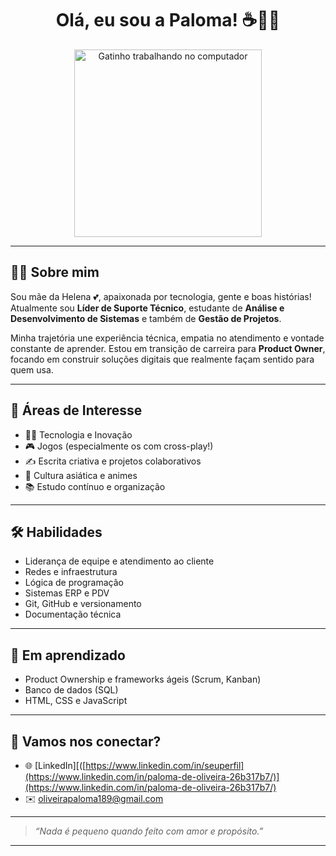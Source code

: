 <h1 align="center">Olá, eu sou a Paloma! ☕👩‍💻</h1>

<p align="center">
  <img src="[https://giphy.com/gifs/studiocwf-cat-ciri-whitecat-FR61sPFtyp5MnifIN0]" width="300" alt="Gatinho trabalhando no computador">
</p>




---

## 👩‍💼 Sobre mim

Sou mãe da Helena 💕, apaixonada por tecnologia, gente e boas histórias!  
Atualmente sou **Líder de Suporte Técnico**, estudante de **Análise e Desenvolvimento de Sistemas** e também de **Gestão de Projetos**.  

Minha trajetória une experiência técnica, empatia no atendimento e vontade constante de aprender. Estou em transição de carreira para **Product Owner**, focando em construir soluções digitais que realmente façam sentido para quem usa.

---

## 🎯 Áreas de Interesse

- 👩‍💻 Tecnologia e Inovação
- 🎮 Jogos (especialmente os com cross-play!)
- ✍️ Escrita criativa e projetos colaborativos
- 🎌 Cultura asiática e animes
- 📚 Estudo contínuo e organização

---

## 🛠️ Habilidades

- Liderança de equipe e atendimento ao cliente
- Redes e infraestrutura
- Lógica de programação
- Sistemas ERP e PDV
- Git, GitHub e versionamento
- Documentação técnica

---

## 📘 Em aprendizado

- Product Ownership e frameworks ágeis (Scrum, Kanban)
- Banco de dados (SQL)
- HTML, CSS e JavaScript

---

## 🤝 Vamos nos conectar?

- 🌐 [LinkedIn][([https://www.linkedin.com/in/seuperfil](https://www.linkedin.com/in/paloma-de-oliveira-26b317b7/)](https://www.linkedin.com/in/paloma-de-oliveira-26b317b7/)
- ✉️ oliveirapaloma189@gmail.com 

---

> _“Nada é pequeno quando feito com amor e propósito.”_

---


